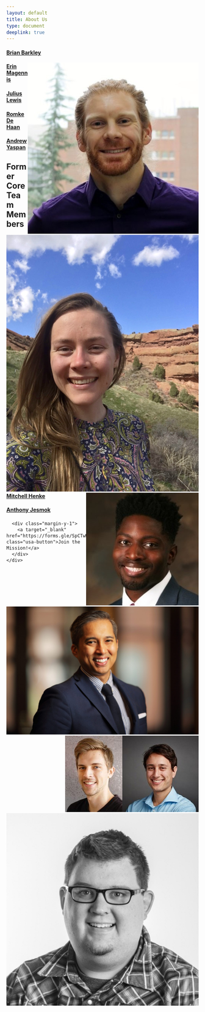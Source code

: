 ```yaml
---
layout: default
title: About Us
type: document
deeplink: true
---
```



#### [Brian Barkley](https://www.linkedin.com/in/barkleybg/)

<div class="usa-width-one-half headshot_back"  style ='float:right;'>
    <img class ="headshot-img " src="images/headshots/Brian.jpg">
</div>


#### [Erin Magennis](https://www.linkedin.com/in/erinmagennis)

<div class="usa-width-one-half headshot_back " style ='float:right;'>
    <img class ="headshot-img " src="images/headshots/Erin M. Headshot.JPG">
</div>


#### [Julius Lewis](https://www.linkedin.com/in/jlewis3313/)

<div class="usa-width-one-half headshot_back " style ='float:right;'>
    <img class ="headshot-img " src="images/headshots/julius.jpg">
</div>


#### [Romke De Haan](https://www.linkedin.com/in/romkedehaan/)

<div class="usa-width-one-half headshot_back" style ='float:right;'>
    <img class ="headshot-img" src="images/headshots/Romke-de-Haan-Preferred.jpg">
</div>


#### [Andrew Yaspan](https://www.linkedin.com/in/andrew-yaspan/)

<div class="usa-width-one-half headshot_back" style ='float:right;'>
    <img class ="headshot-img" src="images/headshots/Andrew.jpg">
</div>

## Former Core Team Members

#### [Mitchell Henke](https://www.linkedin.com/in/mitchellhenke/)

<div class="usa-width-one-half headshot_back" style ='float:right;'>
    <img class ="headshot-img" src="images/headshots/mitch_headshot.jpg">
</div>

#### [Anthony Jesmok](https://www.linkedin.com/in/jesmok/)

<div class="usa-width-one-half headshot_back" style ='float:right;'>
    <img class ="headshot-img" src="images/headshots/Anthony Jesmok.jpeg">
</div>

<!-- ### Communications Lead
#### [Brian Barkley](https://www.linkedin.com/in/barkleybg/)

<div class="usa-width-one-half headshot_back"  style ='float:right;'>
    <img class ="headshot-img " src="images/headshots/Brian.jpg">
</div>

### Community Organizer
#### [Erin Magennis](https://www.linkedin.com/in/erinmagennis)

<div class="usa-width-one-half headshot_back " style ='float:right;'>
    <img class ="headshot-img " src="images/headshots/Erin M. Headshot.JPG">
</div>
### (Software) Development Lead
#### [Mitchell Henke](https://www.linkedin.com/in/mitchellhenke/)

<div class="usa-width-one-half headshot_back" style ='float:right;'>
    <img class ="headshot-img" src="images/headshots/mitch_headshot.jpg">
</div>

  <div class="grid-row grid-gap-1">
    <div class="mobile-lg:grid-col-3">
      <h3>Communications Lead</h3>
      <h3><a href="https://www.linkedin.com/in/barkleybg/">Brian Barkley</a></h3>
    </div>
    <div class="mobile-lg:grid-col-3">
       <div class="headshot_back">
          <img class ="headshot-img " src="images/headshots/Brian.jpg">
      </div>
    </div>
    <div class="mobile-lg:grid-col-3">
      <h3>Community Organizer</h3>
      <h3><a href="https://www.linkedin.com/in/erinmagennis/">Erin Magennis</a></h3>
    </div>
    <div class="mobile-lg:grid-col-3">
      <div class="headshot_back">
        <img class ="headshot-img " src="images/headshots/Erin M. Headshot.JPG">
      </div>
    </div>
  </div>

  <div class="grid-row grid-gap-1 margin-top-2">
    <div class="mobile-lg:grid-col-3">
      <h3>Development Lead</h3>
      <h3><a href="https://www.linkedin.com/in/mitchellhenke/">Mitchell Henke</a></h3>
    </div>
    <div class="mobile-lg:grid-col-3">
       <div class="headshot_back">
        <img class ="headshot-img " src="images/headshots/mitch_headshot.jpg">
      </div>
    </div>
    <div class="mobile-lg:grid-col-3">
      <h3>Hack Night Lead</h3>
      <h3><a href="https://www.linkedin.com/in/jesmok/">Anthony Jesmok</a></h3>
    </div>
    <div class="mobile-lg:grid-col-3">
       <div class="headshot_back">
        <img class ="headshot-img " src="images/headshots/Anthony Jesmok.jpeg">
      </div>
    </div>
  </div>

  <div class="grid-row grid-gap-1 margin-top-2">
    <div class="mobile-lg:grid-col-3">
      <h3>Storyteller</h3>
      <h3><a href="https://www.linkedin.com/in/romkedehaan/">Romke De Haan</a></h3>
    </div>
    <div class="mobile-lg:grid-col-3">
       <div class="headshot_back">
        <img class ="headshot-img " src="images/headshots/Romke-de-Haan-Preferred.jpg">
      </div>
    </div>
    <div class="mobile-lg:grid-col-3">
      <h3>Captain</h3>
      <h3><a href="https://www.linkedin.com/in/andrew-yaspan/">Andrew Yaspan</a></h3>
    </div>
    <div class="mobile-lg:grid-col-3">
       <div class="headshot_back">
        <img class ="headshot-img " src="images/headshots/Andrew.jpg">
      </div>
    </div>
  </div>

  <div class="grid-row">
    <div class="mobile-lg:grid-col-8">
      <h3>About CfM:</h3>
      <h4>Who We are</h4>
      <p>Code for Milwaukee is a Code for America Brigade located here in Milwaukee, WI. We are software developers, community organizers, government employees, local businesspeople, artists and storytellers, and civic geeks of all kinds and colors. We are a non-partisan non-profit organization, and our network is open to any person who wants to help make Milwaukee a safer, healthier, and more fun city to live in.</p>

### Captain
#### [Andrew Yaspan](https://www.linkedin.com/in/andrew-yaspan/) -->

      <div class="margin-y-1">
        <a target="_blank" href="https://forms.gle/SpCTwWxsDdmsB6kj6" class="usa-button">Join the Mission!</a>
      </div>
    </div>
  </div>
</div>
<!-- ## Open Positions

### Treasurer

#### Opportunity: 

Code for Milwaukee (CfM) is looking for a Treasurer to help guide the financial side of our non-profit efforts. This is an unpaid, volunteer position. The Treasurer is a member of the CfM Core Team, and will report primarily to Brigade Captain Andrew Yaspan. To apply please fill out [this brief form](https://docs.google.com/forms/d/e/1FAIpQLSdFK33qZQOhhGHSHFsMyidTgPU_kIOt6TBD7xirXUI_OaQXvw/viewform). Application is due by Sunday, November 10th at 11:59pm. 

#### Roles and responsibilities:

At current, roles and responsibilities include:

- Managing receipts, budget, and bank account, and disbursing funds. 
- Helping to arrange food at CfM’s major events (like our monthly Hack Nights)
- Securing sponsorship or grants: 
    - For CfM’s major events
    - For project infrastructure (paying for web hosting or services like AWS) 
- Planning for future financial needs (larger events, growth objectives, etc)
- Collaborating with other CfM Core Team members
- Innovating on the above items to make planning and funding as streamlined as possible
- Assisting in upgrading our financial infrastructure 
     - CfM is exploring options to become a 501(c)3 or other protected non-profit status. Applicants for the Treasurer position should also be prepared to help CfM to apply for protected status and to operate under this status.
- Attending our major events (e.g., monthly Hack Nights) whenever possible


#### Estimated hours: 
Often 5-15 hours in a typical month (but can be as low as 1 hour if you help us to get our finances in order)

#### Desired competencies:

- Balancing a budget
- Fundraising 
- Good electronic communication 
- Nice human 
- **Coding and Programming skills are** *NOT* **required for this position.** 

#### Benefits:
Through this role, you will have a direct impact on improving the lives of people in Milwaukee and help ensure that Code for Milwaukee’s initiatives can be sustainable to have a lasting impact. This position can additionally serve as a stepping stone to further connections within technology, politics, and the non-profit sector at large.  -->

